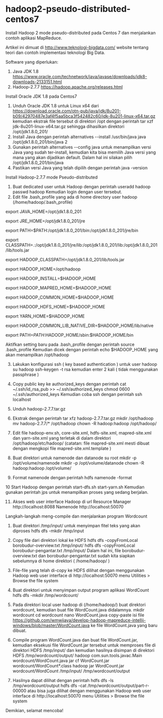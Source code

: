 # hadoop2-pseudo-distributed-centos7
Install Hadoop 2 mode pseudo-distributed pada Centos 7 dan menjalankan contoh aplikasi MapReduce.

Artikel ini dimuat di http://www.teknologi-bigdata.com/ website tentang teori dan contoh implementasi teknologi Big Data.

Software yang diperlukan:
1. Java JDK 1.8 https://www.oracle.com/technetwork/java/javase/downloads/jdk8-downloads-2133151.html
2. Hadoop-2.7.7 https://hadoop.apache.org/releases.html

Install Oracle JDK 1.8 pada Centos7
1. Unduh Oracle JDK 1.8 untuk Linux x64 dari https://download.oracle.com/otn-pub/java/jdk/8u201-b09/42970487e3af4f5aa5bca3f542482c60/jdk-8u201-linux-x64.tar.gz kemudian ekstrak file tersebut di direktori /opt dengan perintah
tar xzf jdk-8u201-linux-x64.tar.gz
sehingga dihasilkan direktori /opt/jdk1.8.0_201/
2. Install Java dengan perintah alternatives --install /usr/bin/java java /opt/jdk1.8.0_201/bin/java 2
3. Gunakan perintah alternatives --config java untuk menampilkan versi Java yang sudah ter-install, kemudian kita bisa memilih Java versi yang mana yang akan dijadikan default. Dalam hal ini silakan pilih /opt/jdk1.8.0_201/bin/java
4. Pastikan versi Java yang telah dipilih dengan perintah java -version

Install Hadoop-2.7.7 mode Pseudo-distributed
1. Buat dedicated user untuk Hadoop dengan perintah
useradd hadoop
passwd hadoop
Kemudian login dengan user tersebut.
2. Edit file .bash_profile yang ada di home directory user hadoop (/home/hadoop/.bash_profile)

export JAVA_HOME=/opt/jdk1.8.0_201

export JRE_HOME=/opt/jdk1.8.0_201/jre

export PATH=$PATH:/opt/jdk1.8.0_201/bin:/opt/jdk1.8.0_201/jre/bin

export CLASSPATH=.:/opt/jdk1.8.0_201/jre/lib:/opt/jdk1.8.0_201/lib:/opt/jdk1.8.0_201/lib/tools.jar

export HADOOP_CLASSPATH=/opt/jdk1.8.0_201/lib/tools.jar

export HADOOP_HOME=/opt/hadoop

export HADOOP_INSTALL=$HADOOP_HOME

export HADOOP_MAPRED_HOME=$HADOOP_HOME

export HADOOP_COMMON_HOME=$HADOOP_HOME

export HADOOP_HDFS_HOME=$HADOOP_HOME

export YARN_HOME=$HADOOP_HOME

export HADOOP_COMMON_LIB_NATIVE_DIR=$HADOOP_HOME/lib/native

export PATH=$PATH:$HADOOP_HOME/sbin:$HADOOP_HOME/bin

Aktifkan setting baru pada .bash_profile dengan perintah source .bash_profile
Kemudian dicek dengan perintah echo $HADOOP_HOME yang akan menampilkan /opt/hadoop

3. Lakukan konfigurasi ssh ( key based authentication ) untuk user hadoop
su hadoop
ssh-keygen -t rsa
kemudian enter 2 kali ( tidak menggunakan passphrase )

4. Copy public key ke authorized_keys dengan perintah
cat ~/.ssh/id_rsa_pub >> ~/.ssh/authorized_keys
chmod 0600 ~/.ssh/authorized_keys
Kemudian coba ssh dengan perintah ssh localhost

5. Unduh hadoop-2.7.7.tar.gz

6. Ekstrak dengan perintah
tar xfz hadoop-2.7.7.tar.gz
mkdir /opt/hadoop
mv hadoop-2.7.7/* /opt/hadoop
chown -R hadoop:hadoop /opt/hadoop/

7. Edit file hadoop-env.sh, core-site.xml, hdfs-site.xml, mapred-site.xml dan yarn-site.xml yang terletak di dalam direktori /opt/hadoop/etc/hadoop/  (catatan: file mapred-site.xml mesti dibuat dengan mengkopi file mapred-site.xml.template )

8. Buat direktori untuk namenode dan datanode
su root
mkdir -p /opt/volume/namenode
mkdir -p /opt/volume/datanode
chown -R hadoop:hadoop /opt/volume/

9. Format namenode dengan perintah
hdfs namenode -format

10 Start Hadoop dengan perintah
start-dfs.sh
start-yarn.sh
Kemudian gunakan perintah jps untuk menampilkan proses yang sedang berjalan.

11. Akses web user interface Hadoop di url
Resource Manager http://localhost:8088
Namenode http://localhost:50070


Langkah-langkah meng-compile dan menjalankan program Wordcount
1. Buat direktori /tmp/input/ untuk menyimpan fitel teks yang akan diproses
hdfs dfs -mkdir /tmp/input

2. Copy file dari direktori lokal ke HDFS
hdfs dfs -copyFromLocal borobudur-overview.txt /tmp/input/
hdfs dfs -copyFromLocal borobudur-pengantar.txt /tmp/input/
Dalam hal ini, file borobudur-overview.txt dan borobudur-pengantar.txt sudah kita siapkan sebelumnya di home direktori ( /home/hadoop/ )

3. File-file yang telah di-copy ke HDFS dilihat dengan menggunakan Hadoop web user interface di http://localhost:50070 menu Utilities > Browse the file system

4. Buat direktori untuk menyimpan output program aplikasi WordCount
hdfs dfs -mkdir /tmp/wordcount/

5. Pada direktori local user hadoop di (/home/hadoop/) buat direktori wordcount, kemudian buat file WordCount.java didalamnya.
mkdir wordcount
cd wordcount
nano WordCount.java
copy-paste isi file https://github.com/wmwijaya/develop-hadoop-mapreduce-intellij-windows/blob/master/WordCount.java ke file WordCount.java yang baru dibuat.

6. Compile program WordCount.java dan buat file WordCount.jar, kemudian eksekusi file WordCount.jar tersebut untuk memproses file di direktori HDFS /tmp/input/ dan kemudian hasilnya disimpan di direktori HDFS /tmp/wordcount/output/
hadoop com.sun.tools.javac.Main wordcount/WordCount.java
jar cf WordCount.jar wordcount/WordCount*.class
hadoop jar WordCount.jar wordcount/WordCount /tmp/input/ /tmp/wordcount/output

7. Hasilnya dapat dilihat dengan perintah
hdfs dfs -ls /tmp/wordcount/output
hdfs dfs -cat /tmp/wordcount/output/part-r-00000
atau bisa juga dilihat dengan menggunakan Hadoop web user interface di http://localhost:50070 menu Utilities > Browse the file system


Demikian, selamat mencoba!




